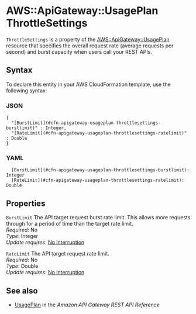 # AWS::ApiGateway::UsagePlan ThrottleSettings<a name="aws-properties-apigateway-usageplan-throttlesettings"></a>

`ThrottleSettings` is a property of the [AWS::ApiGateway::UsagePlan](https://docs.aws.amazon.com/AWSCloudFormation/latest/UserGuide/aws-resource-apigateway-usageplan.html) resource that specifies the overall request rate \(average requests per second\) and burst capacity when users call your REST APIs\.

## Syntax<a name="aws-properties-apigateway-usageplan-throttlesettings-syntax"></a>

To declare this entity in your AWS CloudFormation template, use the following syntax:

### JSON<a name="aws-properties-apigateway-usageplan-throttlesettings-syntax.json"></a>

```
{
  "[BurstLimit](#cfn-apigateway-usageplan-throttlesettings-burstlimit)" : Integer,
  "[RateLimit](#cfn-apigateway-usageplan-throttlesettings-ratelimit)" : Double
}
```

### YAML<a name="aws-properties-apigateway-usageplan-throttlesettings-syntax.yaml"></a>

```
  [BurstLimit](#cfn-apigateway-usageplan-throttlesettings-burstlimit): Integer
  [RateLimit](#cfn-apigateway-usageplan-throttlesettings-ratelimit): Double
```

## Properties<a name="aws-properties-apigateway-usageplan-throttlesettings-properties"></a>

`BurstLimit`  <a name="cfn-apigateway-usageplan-throttlesettings-burstlimit"></a>
The API target request burst rate limit\. This allows more requests through for a period of time than the target rate limit\.  
*Required*: No  
*Type*: Integer  
*Update requires*: [No interruption](https://docs.aws.amazon.com/AWSCloudFormation/latest/UserGuide/using-cfn-updating-stacks-update-behaviors.html#update-no-interrupt)

`RateLimit`  <a name="cfn-apigateway-usageplan-throttlesettings-ratelimit"></a>
The API target request rate limit\.  
*Required*: No  
*Type*: Double  
*Update requires*: [No interruption](https://docs.aws.amazon.com/AWSCloudFormation/latest/UserGuide/using-cfn-updating-stacks-update-behaviors.html#update-no-interrupt)

## See also<a name="aws-properties-apigateway-usageplan-throttlesettings--seealso"></a>
+ [UsagePlan](https://docs.aws.amazon.com/apigateway/latest/api/API_UsagePlan.html) in the *Amazon API Gateway REST API Reference*

